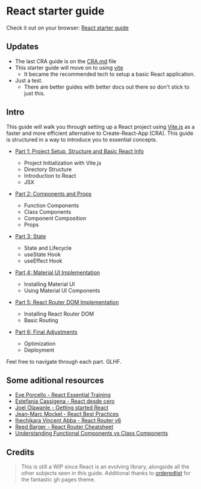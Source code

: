 # React starter guide

Check it out on your browser: [React starter guide](https://keacluster.github.io/react-starter-guide/)

## Updates

- The last CRA guide is on the [CRA.md](./cra.md) file
- This starter guide will move on to using [vite](https://vitejs.dev/)
  - It became the recommended tech to setup a basic React application.
- Just a test.
  - There are better guides with better docs out there so don't stick to just this.

## Intro

This guide will walk you through setting up a React project using [Vite.js](https://vitejs.dev/)
as a faster and more efficient alternative to Create-React-App (CRA).
This guide is structured in a way to introduce you to essential concepts.

- [Part 1: Project Setup, Structure and Basic React Info](./Part1.md)
  - Project Initialization with Vite.js
  - Directory Structure
  - Introduction to React
  - JSX

- [Part 2: Components and Props](./Part2.md)
  - Function Components
  - Class Components
  - Component Composition
  - Props

- [Part 3: State](./Part3.md)
  - State and Lifecycle
  - useState Hook
  - useEffect Hook

- [Part 4: Material UI Implementation](./Part4.md)
  - Installing Material UI
  - Using Material UI Components

- [Part 5: React Router DOM Implementation](./Part5.md)
  - Installing React Router DOM
  - Basic Routing

- [Part 6: Final Adjustments](./Part6.md)
  - Optimization
  - Deployment

Feel free to navigate through each part. GLHF.

## Some aditional resources

- [Eve Porcello - React Essential Training](https://www.linkedin.com/learning/react-js-essential-training-14836121?u=100575394)
- [Estefania Cassigena - React desde cero](https://www.freecodecamp.org/espanol/news/aprende-react-desde-cero-curso-de-react-con-proyectos/)
- [Joel Olawanle - Getting started React](https://www.freecodecamp.org/news/get-started-with-react-for-beginners/)
- [Jean-Marc Mockel - React Best Practices](https://www.freecodecamp.org/news/best-practices-for-react/)
- [Ihechikara Vincent Abba - React Router v6](https://www.freecodecamp.org/news/how-to-use-react-router-version-6/)
- [Reed Barger - React Router Cheatsheet](https://www.freecodecamp.org/news/react-router-cheatsheet/ )
- [Understanding Functional Components vs Class Components](https://www.twilio.com/blog/react-choose-functional-components)

## Credits

> This is still a WIP since React is an evolving library, alongside all the other subjects seen in this guide.
> Additional thanks to [orderedlist](https://github.com/orderedlist) for the fantastic gh pages theme.
